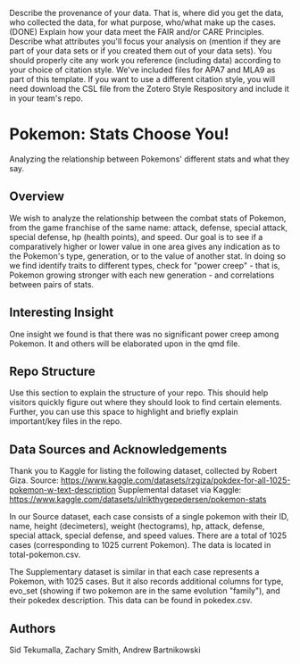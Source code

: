 Describe the provenance of your data. That is, where did you get the data, who collected the data, for what purpose, who/what make up the cases.(DONE)
 Explain how your data meet the FAIR and/or CARE Principles.
 Describe what attributes you'll focus your analysis on (mention if they are part of your data sets or if you created them out of your data sets).
You should properly cite any work you reference (including data) according to your choice of citation style. We've included files for APA7 and MLA9 as part of this template. If you want to use a different citation style, you will need download the CSL file from the Zotero Style Respository and include it in your team's repo.


# Pokemon: Stats Choose You!

Analyzing the relationship between Pokemons' different stats and what they say.

## Overview

We wish to analyze the relationship between the combat stats of Pokemon, from the game franchise of the same name: attack, defense, special attack, special defense, hp (health points), and speed. Our goal is to see if a comparatively higher or lower value in one area gives any indication as to the Pokemon's type, generation, or to the value of another stat. In doing so we find identify traits to different types, check for "power creep" - that is, Pokemon growing stronger with each new generation - and correlations between pairs of stats.

## Interesting Insight

One insight we found is that there was no significant power creep among Pokemon. It and others will be elaborated upon in the qmd file.

## Repo Structure

Use this section to explain the structure of your repo. This should help visitors quickly figure out where they should look to find certain elements. Further, you can use this space to highlight and briefly explain important/key files in the repo.

## Data Sources and Acknowledgements

Thank you to Kaggle for listing the following dataset, collected by Robert Giza.
Source: https://www.kaggle.com/datasets/rzgiza/pokdex-for-all-1025-pokemon-w-text-description
Supplemental dataset via Kaggle: https://www.kaggle.com/datasets/ulrikthygepedersen/pokemon-stats

In our Source dataset, each case consists of a single pokemon with their ID, name, height (decimeters), weight (hectograms), hp, attack, defense, special attack, special defense, and speed values. There are a total of 1025 cases (corresponding to 1025 current Pokemon). The data is located in total-pokemon.csv.

The Supplementary dataset is similar in that each case represents a Pokemon, with 1025 cases. But it also records additional columns for type, evo_set (showing if two pokemon are in the same evolution "family"), and their pokedex description. This data can be found in pokedex.csv.


## Authors

Sid Tekumalla, Zachary Smith, Andrew Bartnikowski
